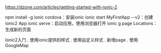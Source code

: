 https://dzone.com/articles/getting-started-with-ionic-2

npm install -g ionic cordova：安装ionic
ionic start MyFirstApp --v2：创建ionic2 App
ionic serve：启动应用，使用浏览器打开
ionic g page Locations：生成新的页面

Ionic2入门
. 使用ionic提供的样式
. 使用自定义样式
. 新增page
. 使用GoogleMap
